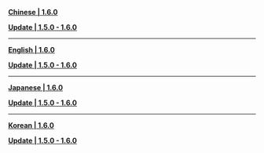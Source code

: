 **[Chinese | 1.6.0](https://autopatchos.starrails.com/client/download/20231215090631_Lj4TDfHZUY5Fy9ie/PC/Chinese.zip)**

**[Update | 1.5.0 - 1.6.0](https://autopatchos.starrails.com/client/hkrpg_global/35/zh-cn_1.5.0_1.6.0_hdiff_3avqXCwm1DjF5nEY.zip)**

----

**[English | 1.6.0](https://autopatchos.starrails.com/client/download/20231215090631_Lj4TDfHZUY5Fy9ie/PC/English.zip)**

**[Update | 1.5.0 - 1.6.0](https://autopatchos.starrails.com/client/hkrpg_global/35/en-us_1.5.0_1.6.0_hdiff_GT7Ye2jO0WasndLu.zip)**

----

**[Japanese | 1.6.0](https://autopatchos.starrails.com/client/download/20231215090631_Lj4TDfHZUY5Fy9ie/PC/Japanese.zip)**

**[Update | 1.5.0 - 1.6.0](https://autopatchos.starrails.com/client/hkrpg_global/35/ja-jp_1.5.0_1.6.0_hdiff_koxSayhY4r3vK0cI.zip)**

----

**[Korean | 1.6.0](https://autopatchos.starrails.com/client/download/20231215090631_Lj4TDfHZUY5Fy9ie/PC/Korean.zip)**

**[Update | 1.5.0 - 1.6.0](https://autopatchos.starrails.com/client/hkrpg_global/35/ko-kr_1.5.0_1.6.0_hdiff_iA6SXJV5KGvdIC2e.zip)**